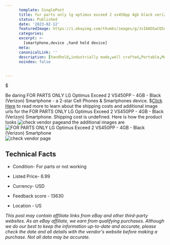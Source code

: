 ```yaml
---
      template: SinglePost
      title: for parts only lg optimus exceed 2 vs450pp 4gb black verizon smartphone
      status: Published
      date: '2023-02-12'
      featuredImage: https://i.ebayimg.com/thumbs/images/g/JvIAAOSwCQ5c0KTb/s-l225.jpg
      categories: 
      excerpt: >-
        [smartphone,device ,hand held device]
      meta:
      canonicalLink: ''
      description: [handheld,industrially made,well crafted,Portable,Mobile,Compact,Convenient,Lightweight,Maneuverable,Man-portable,Miniature,Carriable,Hand-held,Light,Holdable,Transportable,Mobile device,Pocket-sized,On-the-go,Wireless,Cordless,Compact size,Convenient size, smartphone,device ,hand held device]
      noindex: false
      
        
---
```

$

Be daring FOR PARTS ONLY LG Optimus Exceed 2 VS450PP - 4GB - Black (Verizon) Smartphone - a 2-star Cell Phones & Smartphones device.
$[Click Here](https://www.ebay.com/itm/264312598803?hash=item3d8a423113%3Ag%3AJvIAAOSwCQ5c0KTb&mkevt=1&mkcid=1&mkrid=711-53200-19255-0&campid=%253CePNCampaignId%253E&customid=%253CreferenceId%253E&toolid=10049) to read more to learn about the shipping costs and additional image urls for the FOR PARTS ONLY LG Optimus Exceed 2 VS450PP - 4GB - Black (Verizon) Smartphone. Shipping cost is undefined. Here is how the product looks ![check vendor page](https://i.ebayimg.com/thumbs/images/g/JvIAAOSwCQ5c0KTb/s-l225.jpg)and the additional images are![FOR PARTS ONLY LG Optimus Exceed 2 VS450PP - 4GB - Black (Verizon) Smartphone](https://i.ebayimg.com/images/g/JvIAAOSwCQ5c0KTb/s-l1600.jpg)![check vendor page](https://origin-galleryplus.ebayimg.com/ws/web/264312598803_2_0_1/225x225.jpg,https://origin-galleryplus.ebayimg.com/ws/web/264312598803_3_0_1/225x225.jpg)



 ## Technical Facts 



     
      

 - Condition- For parts or not working 


      

 - Listed Price- 6.99 


      

 - Currency- USD 


      

 - Feedback score - 13630 


      

 - Location - US 


      
      

 *_This post may contain affiliate links from eBay and other third-party websites. As an eBay affiliate, we earn from qualifying purchases. Although we do our best to keep the information up-to-date and accurate, please check the date and all details with the vendor's website before making a purchase. Not all data may be accurate._*







